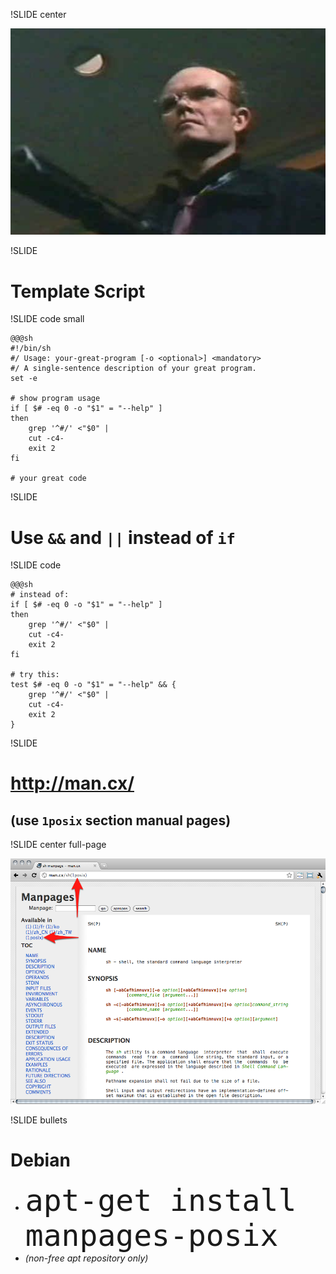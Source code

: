 !SLIDE center

<img src="leave.png" style="width:1024px">

!SLIDE

# Template Script

!SLIDE code small

    @@@sh
    #!/bin/sh
    #/ Usage: your-great-program [-o <optional>] <mandatory>
    #/ A single-sentence description of your great program.
    set -e

    # show program usage
    if [ $# -eq 0 -o "$1" = "--help" ]
    then
        grep '^#/' <"$0" |
        cut -c4-
        exit 2
    fi

    # your great code

!SLIDE

# Use `&&` and `||` instead of `if`

!SLIDE code

    @@@sh
    # instead of:
    if [ $# -eq 0 -o "$1" = "--help" ]
    then
        grep '^#/' <"$0" |
        cut -c4-
        exit 2
    fi

    # try this:
    test $# -eq 0 -o "$1" = "--help" && {
        grep '^#/' <"$0" |
        cut -c4-
        exit 2
    }

!SLIDE

# <http://man.cx/>

## (use `1posix` section manual pages)

!SLIDE center full-page

![](mancx-posix.png)

!SLIDE bullets

# Debian

* <code style='font-size:48px'>apt-get install manpages-posix</code>
* *(non-free apt repository only)*
